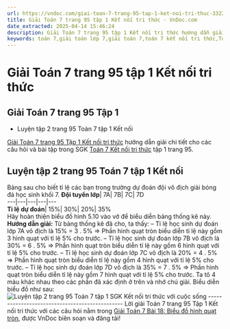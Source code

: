 ```yaml
---
url: https://vndoc.com/giai-toan-7-trang-95-tap-1-ket-noi-tri-thuc-332235
title: Giải Toán 7 trang 95 tập 1 Kết nối tri thức - VnDoc.com
date_extracted: 2025-04-14 15:46:24
description: Giải Toán 7 trang 95 tập 1 Kết nối tri thức hướng dẫn giải chi tiết các câu hỏi và bài tập trong SGK Toán 7 Kết nối tri thức tập 1.
keywords: toán 7,giải toán lớp 7,giải toán 7,toán 7 kết nối tri thức,Toán 7 kết nối tri thức với cuộc sống,giải toán 7 kết nối tri thức với cuộc sống,giải toán 7 tâp 1,giải sgk toán 7,Giải Toán 7 Bài 18 Biểu đồ hình quạt tròn,Biểu đồ hình quạt tròn,Giải Toán 7 kết nối tri thức Biểu đồ hình quạt tròn,toán 7 trang 95,giải toán 7 trang 95,giải toán lớp 7 trang 95,toán lớp 7 trang 95,luyện tập 2 trang 95 Toán 7 tập 1,luyện tập 2 trang 95 SGK Toán 7,giải toán 7 luyện tập 2 trang 95
---
```


# Giải Toán 7 trang 95 tập 1 Kết nối tri thức
## **Giải Toán 7 trang 95 Tập 1**
  * Luyện tập 2 trang 95 Toán 7 tập 1 Kết nối

[Giải Toán 7 trang 95 Tập 1 Kết nối tri thức](<https://vndoc.com/giai-toan-7-trang-95-tap-1-ket-noi-tri-thuc-332235>) hướng dẫn giải chi tiết cho các câu hỏi và bài tập trong SGK [Toán 7 Kết nối tri thức](<https://vndoc.com/toan-8-ket-noi-tri-thuc>) tập 1 trang 95.
## **Luyện tập 2 trang 95 Toán 7 tập 1 Kết nối**
Bảng sau cho biết tỉ lệ các bạn trong trường dự đoán đội vô địch giải bóng đá học sinh khối 7.
**Đội tuyển lớp**|  7A| 7B| 7C| 7D  
---|---|---|---|---  
**Tỉ lệ dự đoán**|  15%| 30%| 20%| 35%  
Hãy hoàn thiện biểu đồ hình 5.10 vào vở để biểu diễn bảng thống kê này.
**Hướng dẫn giải:**
Từ bảng thống kê đã cho, ta thấy:
– Tỉ lệ học sinh dự đoán lớp 7A vô địch là 15% = 3 . 5%
⇒ Phần hình quạt tròn biểu diễn tỉ lệ này gồm 3 hình quạt với tỉ lệ 5% cho trước.
– Tỉ lệ học sinh dự đoán lớp 7B vô địch là 30% = 6 . 5%
⇒ Phần hình quạt tròn biểu diễn tỉ lệ này gồm 6 hình quạt với tỉ lệ 5% cho trước.
– Tỉ lệ học sinh dự đoán lớp 7C vô địch là 20% = 4 . 5%
⇒ Phần hình quạt tròn biểu diễn tỉ lệ này gồm 4 hình quạt với tỉ lệ 5% cho trước.
– Tỉ lệ học sinh dự đoán lớp 7D vô địch là 35% = 7 . 5%
⇒ Phần hình quạt tròn biểu diễn tỉ lệ này gồm 7 hình quạt với tỉ lệ 5% cho trước.
Ta tô 4 màu khác nhau theo các phần đã xác định ở trên và nhớ chú giải.
Biểu diễn biểu đồ như sau:
![Luyện tập 2 trang 95 Toán 7 tập 1 SGK Kết nối tri thức với cuộc sống](https://i.vdoc.vn/data/image/2024/11/29/Luyen-tap-2-trang-95-Toan-7-tap-1-Ket-noi.png)
\-----------------------------------------------
Lời giải Toán 7 trang 95 Tập 1 Kết nối tri thức với các câu hỏi nằm trong [Giải Toán 7 Bài 18: Biểu đồ hình quạt tròn](<https://vndoc.com/toan-7-bai-18-bieu-do-hinh-quat-tron-271176>), được VnDoc biên soạn và đăng tải\!
